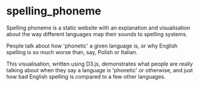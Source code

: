 # spelling_phoneme
Spelling phoneme is a static website with an explanation and  visualisation
about the way different languages map their sounds to spelling systems.

People talk about how 'phonetic' a given language is, or why English spelling
is so much worse than, say, Polish or Italian.

This visualisation, written using D3.js, demonstrates what people are really
talking about when they say a language is 'phonetic' or otherwise, and just
how bad English spelling is compared to a few other languages.

